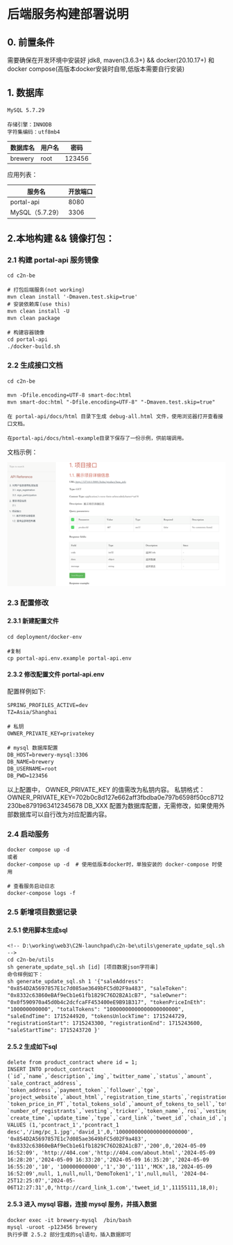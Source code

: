 # 后端服务构建部署说明
## 0. 前置条件

需要确保在开发环境中安装好 jdk8, maven(3.6.3+) && docker(20.10.17+) 和 docker compose(高版本docker安装时自带,低版本需要自行安装)

## 1. 数据库

    MySQL 5.7.29

    存储引擎：INNODB
    字符集编码：utf8mb4


| 数据库名    | 用户名  | 密码   |
|---------|------| ------ |
| brewery | root | 123456 |



应用列表：

| 服务名           | 开放端口 |
|---------------|------|
| portal-api    | 8080 |
| MySQL（5.7.29） | 3306 |



## 2.本地构建 && 镜像打包：

### 2.1 构建 portal-api 服务镜像
    
    cd c2n-be

    # 打包后端服务(not working)
    mvn clean install '-Dmaven.test.skip=true'
    # 安装依赖库(use this)
    mvn clean install -U
    mvn clean package

    # 构建容器镜像
    cd portal-api
    ./docker-build.sh

### 2.2 生成接口文档

    cd c2n-be

    mvn -Dfile.encoding=UTF-8 smart-doc:html
    mvn smart-doc:html "-Dfile.encoding=UTF-8" "-Dmaven.test.skip=true"

    在 portal-api/docs/html 目录下生成 debug-all.html 文件，使用浏览器打开查看接口文档。
    
    在portal-api/docs/html-example目录下保存了一份示例，供前端调用。
    

文档示例：

![smart-doc-1.png](smart-doc-1.png)



### 2.3 配置修改

#### 2.3.1 新建配置文件    

    cd deployment/docker-env
    
    #复制
    cp portal-api.env.example portal-api.env

#### 2.3.2 修改配置文件 portal-api.env

配置样例如下:
```shell
SPRING_PROFILES_ACTIVE=dev
TZ=Asia/Shanghai

# 私钥
OWNER_PRIVATE_KEY=privatekey

# mysql 数据库配置
DB_HOST=brewery-mysql:3306
DB_NAME=brewery
DB_USERNAME=root
DB_PWD=123456

```

以上配置中，
OWNER_PRIVATE_KEY 的值需改为私钥内容。
私钥格式：OWNER_PRIVATE_KEY=702b0c8d127e662aff3fbdba0e797b6598f50cc8712230be8791963412345678
DB_XXX 配置为数据库配置，无需修改，如果使用外部数据库可以自行改为对应配置内容。



### 2.4 启动服务

    docker compose up -d 
    或者
    docker-compose up -d  # 使用低版本docker时，单独安装的 docker-compose 时使用

    # 查看服务启动日志
    docker-compose logs -f

    
### 2.5 新增项目数据记录

#### 2.5.1 使用脚本生成sql
    <!-- D:\working\web3\C2N-launchpad\c2n-be\utils\generate_update_sql.sh -->
    cd c2n-be/utils
    sh generate_update_sql.sh [id] [项目数据json字符串]
    命令样例如下：
    sh generate_update_sql.sh 1 '{"saleAddress": "0x854D2A5697857E1c7d085ae3649bFC5d02F9a483", "saleToken": "0x8332c63860eBAf9eCb1e61fb1829C76D2B2A1cB7", "saleOwner": "0x0f590970a45d0b4c2dcfcaFF453400eE9B91B317", "tokenPriceInEth": "100000000000", "totalTokens": "10000000000000000000000", "saleEndTime": 1715244920, "tokensUnlockTime": 1715244729, "registrationStart": 1715243300, "registrationEnd": 1715243600, "saleStartTime": 1715243720 }'

#### 2.5.2 生成如下sql

    delete from product_contract where id = 1;
    INSERT INTO product_contract (`id`,`name`,`description`,`img`,`twitter_name`,`status`,`amount`, `sale_contract_address`, `token_address`,`payment_token`,`follower`,`tge`, `project_website`,`about_html`,`registration_time_starts`,`registration_time_ends`,`sale_start`,`sale_end`,`max_participation`, `token_price_in_PT`,`total_tokens_sold`,`amount_of_tokens_to_sell`,`total_raised`,`symbol`,`decimals`,`unlock_time`,`medias`, `number_of_registrants`,`vesting`,`tricker`,`token_name`,`roi`,`vesting_portions_unlock_time`,`vesting_percent_per_portion`, `create_time`,`update_time`,`type`,`card_link`,`tweet_id`,`chain_id`,`payment_token_decimals`,`current_price`) VALUES (1,'pcontract_1','pcontract_1 desc','/img/pc_1.jpg','david_1',0,'10000000000000000000000', '0x854D2A5697857E1c7d085ae3649bFC5d02F9a483', '0x8332c63860eBAf9eCb1e61fb1829C76D2B2A1cB7','200',0,'2024-05-09 16:52:09', 'http://404.com','http://404.com/about.html','2024-05-09 16:28:20','2024-05-09 16:33:20','2024-05-09 16:35:20','2024-05-09 16:55:20','10', '100000000000','1','30','111','MCK',18,'2024-05-09 16:52:09',null, 1,null,null,'DemoToken1','1',null,null, '2024-04-25T12:25:07','2024-05-06T12:27:31',0,'http://card_link_1.com','tweet_id_1',11155111,18,0);

#### 2.5.3  进入 mysql 容器，连接 mysql 服务，并插入数据

    docker exec -it brewery-mysql  /bin/bash
    mysql -uroot -p123456 brewery
    执行步骤 2.5.2 部分生成的sql语句，插入数据即可

